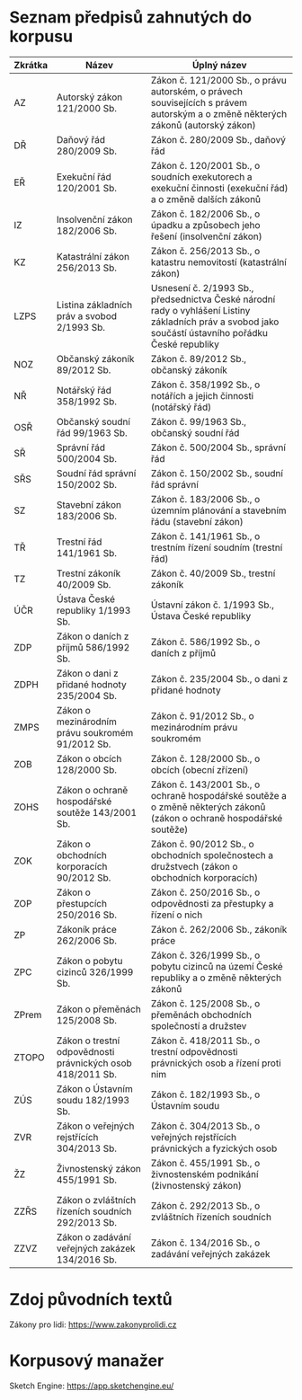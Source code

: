 # Seznam předpisů zahnutých do korpusu
| Zkrátka | Název | Úplný název |
|-----|------|-------|
| AZ | Autorský zákon	121/2000 Sb. | Zákon č. 121/2000 Sb., o právu autorském, o právech souvisejících s právem autorským a o změně některých zákonů (autorský zákon)|
| DŘ | Daňový řád	280/2009 Sb. | Zákon č. 280/2009 Sb., daňový řád|
| EŘ | Exekuční řád	120/2001 Sb. | Zákon č. 120/2001 Sb., o soudních exekutorech a exekuční činnosti (exekuční řád) a o změně dalších zákonů|
| IZ | Insolvenční zákon	182/2006 Sb. | Zákon č. 182/2006 Sb., o úpadku a způsobech jeho řešení (insolvenční zákon)|
| KZ | Katastrální zákon	256/2013 Sb. | Zákon č. 256/2013 Sb., o katastru nemovitostí (katastrální zákon)|
| LZPS | Listina základních práv a svobod	2/1993 Sb. | Usnesení č. 2/1993 Sb., předsednictva České národní rady o vyhlášení Listiny základních práv a svobod jako součástí ústavního pořádku České republiky|
| NOZ | Občanský zákoník	89/2012 Sb. | Zákon č. 89/2012 Sb., občanský zákoník|
| NŘ | Notářský řád	358/1992 Sb. | Zákon č. 358/1992 Sb., o notářích a jejich činnosti (notářský řád)|
| OSŘ | Občanský soudní řád	99/1963 Sb. | Zákon č. 99/1963 Sb., občanský soudní řád|
| SŘ | Správní řád	500/2004 Sb. | Zákon č. 500/2004 Sb., správní řád|
| SŘS | Soudní řád správní	150/2002 Sb. | Zákon č. 150/2002 Sb., soudní řád správní|
| SZ | Stavební zákon	183/2006 Sb. | Zákon č. 183/2006 Sb., o územním plánování a stavebním řádu (stavební zákon)|
| TŘ | Trestní řád	141/1961 Sb. | Zákon č. 141/1961 Sb., o trestním řízení soudním (trestní řád)|
| TZ | Trestní zákoník	40/2009 Sb. | Zákon č. 40/2009 Sb., trestní zákoník|
| ÚČR | Ústava České republiky	1/1993 Sb. | Ústavní zákon č. 1/1993 Sb., Ústava České republiky|
| ZDP | Zákon o daních z příjmů	586/1992 Sb. | Zákon č. 586/1992 Sb., o daních z příjmů|
| ZDPH | Zákon o dani z přidané hodnoty	235/2004 Sb. | Zákon č. 235/2004 Sb., o dani z přidané hodnoty|
| ZMPS | Zákon o mezinárodním právu soukromém	91/2012 Sb. | Zákon č. 91/2012 Sb., o mezinárodním právu soukromém|
| ZOB | Zákon o obcích	128/2000 Sb. | Zákon č. 128/2000 Sb., o obcích (obecní zřízení)|
| ZOHS | Zákon o ochraně hospodářské soutěže	143/2001 Sb. | Zákon č. 143/2001 Sb., o ochraně hospodářské soutěže a o změně některých zákonů (zákon o ochraně hospodářské soutěže)|
| ZOK | Zákon o obchodních korporacích	90/2012 Sb. | Zákon č. 90/2012 Sb., o obchodních společnostech a družstvech (zákon o obchodních korporacích)|
| ZOP | Zákon o přestupcích	250/2016 Sb. | Zákon č. 250/2016 Sb., o odpovědnosti za přestupky a řízení o nich|
| ZP | Zákoník práce	262/2006 Sb. | Zákon č. 262/2006 Sb., zákoník práce|
| ZPC | Zákon o pobytu cizinců	326/1999 Sb. | Zákon č. 326/1999 Sb., o pobytu cizinců na území České republiky a o změně některých zákonů|
| ZPrem | Zákon o přeměnách	125/2008 Sb. | Zákon č. 125/2008 Sb., o přeměnách obchodních společností a družstev|
| ZTOPO | Zákon o trestní odpovědnosti právnických osob	418/2011 Sb. | Zákon č. 418/2011 Sb., o trestní odpovědnosti právnických osob a řízení proti nim|
| ZÚS | Zákon o Ústavním soudu	182/1993 Sb. | Zákon č. 182/1993 Sb., o Ústavním soudu|
| ZVR | Zákon o veřejných rejstřících	304/2013 Sb. | Zákon č. 304/2013 Sb., o veřejných rejstřících právnických a fyzických osob|
| ŽZ | Živnostenský zákon	455/1991 Sb. | Zákon č. 455/1991 Sb., o živnostenském podnikání (živnostenský zákon)|
| ZZŘS | Zákon o zvláštních řízeních soudních	292/2013 Sb. | Zákon č. 292/2013 Sb., o zvláštních řízeních soudních|
| ZZVZ | Zákon o zadávání veřejných zakázek	134/2016 Sb. | Zákon č. 134/2016 Sb., o zadávání veřejných zakázek|

# Zdoj původních textů
Zákony pro lidi: https://www.zakonyprolidi.cz

# Korpusový manažer
Sketch Engine: https://app.sketchengine.eu/
